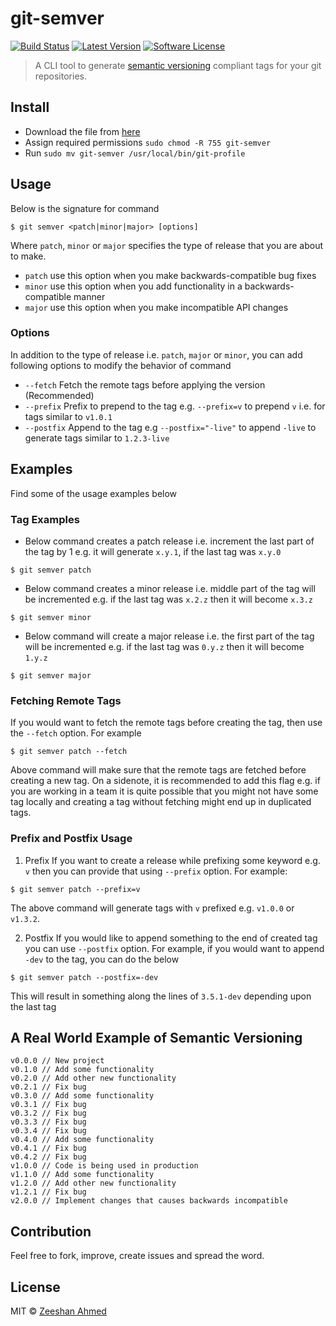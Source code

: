 # git-semver

[![Build Status](https://travis-ci.org/zeeshanu/git-semver.svg?branch=master)](https://travis-ci.org/zeeshanu/git-semver)
[![Latest Version](https://img.shields.io/github/release/zeeshanu/git-profile.svg?style=flat-square)](https://github.com/zeeshanu/git-profile/releases)
[![Software License](https://img.shields.io/badge/license-MIT-brightgreen.svg?style=flat-square)](LICENSE)

> A CLI tool to generate [semantic versioning](semver.org) compliant tags for your git repositories. 

## Install

* Download the file from [here](https://github.com/zeeshanu/git-semver/releases/download/v1.0.0/git-semver)
* Assign required permissions `sudo chmod -R 755 git-semver`
* Run `sudo mv git-semver /usr/local/bin/git-profile`

## Usage

Below is the signature for command

```shell
$ git semver <patch|minor|major> [options]
```

Where `patch`, `minor` or `major` specifies the type of release that you are about to make.

- `patch` use this option when you make backwards-compatible bug fixes
- `minor` use this option when you add functionality in a backwards-compatible manner
- `major` use this option when you make incompatible API changes

### Options

In addition to the type of release i.e. `patch`, `major` or `minor`, you can add following options to modify the behavior of command

- `--fetch` Fetch the remote tags before applying the version (Recommended)
- `--prefix` Prefix to prepend to the tag e.g. `--prefix=v` to prepend `v` i.e. for tags similar to `v1.0.1`
- `--postfix` Append to the tag e.g `--postfix="-live"` to append `-live` to generate tags similar to `1.2.3-live`


## Examples

Find some of the usage examples below

### Tag Examples

- Below command creates a patch release i.e. increment the last part of the tag by 1 e.g. it will generate `x.y.1`, if the last tag was `x.y.0`

```shell
$ git semver patch
```

- Below command creates a minor release i.e. middle part of the tag will be incremented e.g. if the last tag was `x.2.z` then it will become `x.3.z`

```shell
$ git semver minor
```

- Below command will create a major release i.e. the first part of the tag will be incremented e.g. if the last tag was `0.y.z` then it will become `1.y.z`

```shell
$ git semver major
```

### Fetching Remote Tags

If you would want to fetch the remote tags before creating the tag, then use the `--fetch` option. For example

```shell
$ git semver patch --fetch
```

Above command will make sure that the remote tags are fetched before creating a new tag. On a sidenote, it is recommended to add this flag e.g. if you are working in a team it is quite possible that you might not have some tag locally and creating a tag without fetching might end up in duplicated tags.

### Prefix and Postfix Usage

1. Prefix
	If you want to create a release while prefixing some keyword e.g. `v` then you can provide that using `--prefix` option. For example:
 
 ```shell
 $ git semver patch --prefix=v
 ```

The above command will generate tags with `v` prefixed e.g. `v1.0.0` or `v1.3.2`.

2. Postfix
	If you would like to append something to the end of created tag you can use `--postfix` option. For example, if you would want to append `-dev` to the tag, you can do the below

 ```shell
 $ git semver patch --postfix=-dev
 ```

This will result in something along the lines of `3.5.1-dev` depending upon the last tag

## A Real World Example of Semantic Versioning
```
v0.0.0 // New project
v0.1.0 // Add some functionality
v0.2.0 // Add other new functionality
v0.2.1 // Fix bug
v0.3.0 // Add some functionality
v0.3.1 // Fix bug
v0.3.2 // Fix bug
v0.3.3 // Fix bug
v0.3.4 // Fix bug
v0.4.0 // Add some functionality
v0.4.1 // Fix bug
v0.4.2 // Fix bug
v1.0.0 // Code is being used in production
v1.1.0 // Add some functionality
v1.2.0 // Add other new functionality
v1.2.1 // Fix bug
v2.0.0 // Implement changes that causes backwards incompatible
```

## Contribution

Feel free to fork, improve, create issues and spread the word.

## License

MIT &copy; [Zeeshan Ahmed](http://github.com/zeeshanu)
